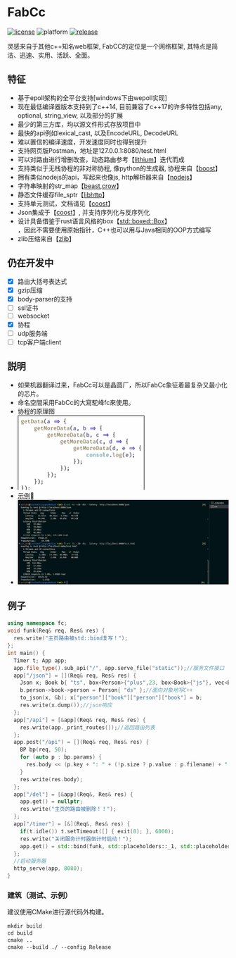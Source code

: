 # FabCc
[![license][license-badge]][license-link]
![platform][supported-platforms-badge]
[![release][release-badge]][release-link]

[license-badge]: https://img.shields.io/badge/License-AGPL%20v3-gold.svg
[license-link]: LICENSE
[supported-platforms-badge]: https://img.shields.io/badge/platform-Win32%20|%20GNU/Linux%20|%20macOS%20|%20FreeBSD%20-maroon
[release-badge]: https://img.shields.io/github/release/asciphx/FabCc.svg?style=flat-square
[release-link]: https://github.com/asciphx/FabCc/releases
灵感来自于其他c++知名web框架, FabCC的定位是一个网络框架, 其特点是简洁、迅速、实用、活跃、全面。

## 特征
- 基于epoll架构的全平台支持[windows下由wepoll实现]
- 现在最低编译器版本支持到了c++14, 目前兼容了c++17的许多特性包括any, optional, string_view, 以及部分的扩展
- 最少的第三方库，均以源文件形式存放项目中
- 最快的api例如lexical_cast, 以及EncodeURL, DecodeURL
- 难以置信的编译速度，开发速度同时也得到提升
- 支持网页版Postman，地址是127.0.0.1:8080/test.html
- 可以对路由进行增删改查，动态路由参考【[lithium](https://github.com/matt-42/lithium)】迭代而成
- 支持类似于无栈协程的非对称协程, 像python的生成器, 协程来自【[boost](https://github.com/boostorg/context)】
- 拥有类似nodejs的api，写起来也像js, http解析器来自【[nodejs](https://github.com/nodejs/llhttp)】
- 字符串映射的str_map【[beast](https://github.com/boostorg/beast),[crow](https://github.com/ipkn/crow)】
- 静态文件缓存file_sptr【[libhttp](https://github.com/neithern/libhttp)】
- 支持单元测试，文档请见【[coost](https://coostdocs.gitee.io/cn/co/unitest/)】
- Json集成于【[coost](https://coostdocs.gitee.io/cn/co/json/)】, 并支持序列化与反序列化
- 设计具备借鉴于rust语言风格的box【[std::boxed::Box](https://doc.rust-lang.org/std/boxed/struct.Box.html)】  
  ，因此不需要使用原始指针，C++也可以用与Java相同的OOP方式编写
- zlib压缩来自【[zlib](https://github.com/madler/zlib)】

## 仍在开发中
- [x] 路由大括号表达式
- [x] gzip压缩
- [x] body-parser的支持
- [ ] ssl证书
- [ ] websocket
- [x] 协程
- [ ] udp服务端
- [ ] tcp客户端client

## 説明
- 如果机器翻译过来，FabCc可以是晶圆厂，所以FabCc象征着最复杂又最小化的芯片。
- 命名空間采用FabCc的大寫駝峰fc來使用。
- 协程的原理图
- ![yield](./yield.gif)
- [示例](http://8.129.58.72:8080/)🚀
- ![测试](./test.jpg)

## 例子
```c++
using namespace fc;
void funk(Req& req, Res& res) {
  res.write("主页路由被std::bind复写！");
};
int main() {
  Timer t; App app;
  app.file_type().sub_api("/", app.serve_file("static"));//服务文件接口
  app["/json"] = [](Req& req, Res& res) {
	Json x; Book b{ "ts", box<Person>{"plus",23, box<Book>{"js"}, vec<Book>{ Book{},Book{} }} };
	b.person->book->person = Person{ "ds" };//面向对象地写C++
	to_json(x, &b); x["person"]["book"]["person"]["book"] = b;
	res.write(x.dump());//json响应
  };
  app["/api"] = [&app](Req& req, Res& res) {
	res.write(app._print_routes());//返回路由列表
  };
  app.post("/api") = [](Req& req, Res& res) {
	BP bp(req, 50);
	for (auto p : bp.params) {
	  res.body << (p.key + ": " + (!p.size ? p.value : p.filename) + ", ");
	}
	res.write(res.body);
  };
  app["/del"] = [&app](Req&, Res& res) {
	app.get() = nullptr;
	res.write("主页的路由被删除！！");
  };
  app["/timer"] = [&](Req&, Res& res) {
    if(t.idle()) t.setTimeout([] { exit(0); }, 6000);
	res.write("关闭服务计时器倒计时启动！");
	app.get() = std::bind(funk, std::placeholders::_1, std::placeholders::_2);
  };
  //启动服务器
  http_serve(app, 8080);
}
```

### 建筑（测试、示例）
建议使用CMake进行源代码外构建。
```
mkdir build
cd build
cmake ..
cmake --build ./ --config Release
```
